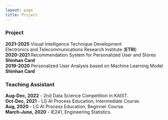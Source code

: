 ```yaml
---
layout: page
title: Project
---
```



### Project

**2021-2025** Visual Intelligence Technique Development  
Electronics and Telecommunications Research Institute (**ETRI**)  
**2020-2021** Recommendation System for Personalized User and Stores  
**Shinhan Card**  
**2019-2020** Personalized User Analysis based on Machine Learning Model  
**Shinhan Card**



### Teaching Assistant
**Aug-Dec, 2022** - 2nd Data Science Competition in KAIST.  
**Oct-Dec, 2021** - LG AI Process Education, Intermediate Course.  
**Aug, 2020** - LG AI Process Education, Beginner Course.  
**March-June, 2020** - IE241, Engineering Statistics.

